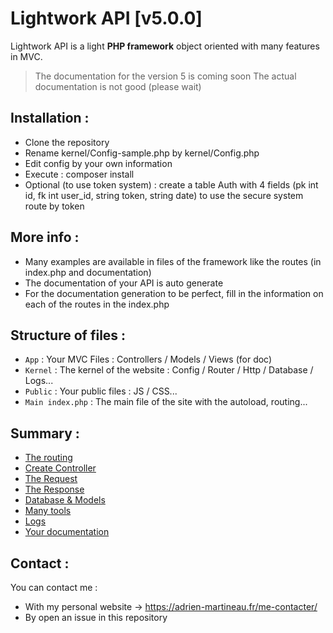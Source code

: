 # Lightwork API [v5.0.0]
Lightwork API is a light **PHP framework** object oriented with many features in MVC.

> The documentation for the version 5 is coming soon
> The actual documentation is not good (please wait)

## Installation :
- Clone the repository
- Rename kernel/Config-sample.php by kernel/Config.php
- Edit config by your own information
- Execute : composer install
- Optional (to use token system) : create a table Auth with 4 fields (pk int id, fk int user_id, string token, string date)
to use the secure system route by token

## More info :
- Many examples are available in files of the framework like the routes (in index.php and documentation)
- The documentation of your API is auto generate
- For the documentation generation to be perfect, fill in the information on each of the routes in the index.php

## Structure of files :

- `App` : Your MVC Files : Controllers / Models / Views (for doc)
- `Kernel` : The kernel of the website : Config / Router / Http / Database / Logs...
- `Public` : Your public files : JS / CSS...
- `Main index.php` : The main file of the site with the autoload, routing...

## Summary :
- [The routing](https://github.com/WaZeR-Adrien/Lightwork-api/wiki/Routing)
- [Create Controller](https://github.com/WaZeR-Adrien/Lightwork-api/wiki/Controllers)
- [The Request](https://github.com/WaZeR-Adrien/Lightwork-api/wiki/Request)
- [The Response](https://github.com/WaZeR-Adrien/Lightwork-api/wiki/Response)
- [Database & Models](https://github.com/WaZeR-Adrien/Lightwork-api/wiki/Database-&-Models)
- [Many tools](https://github.com/WaZeR-Adrien/Lightwork-api/wiki/Tools)
- [Logs](https://github.com/WaZeR-Adrien/Lightwork-api/wiki/Logs)
- [Your documentation](https://github.com/WaZeR-Adrien/Lightwork-api/wiki/Doc)

## Contact :
You can contact me :
- With my personal website -> https://adrien-martineau.fr/me-contacter/
- By open an issue in this repository
